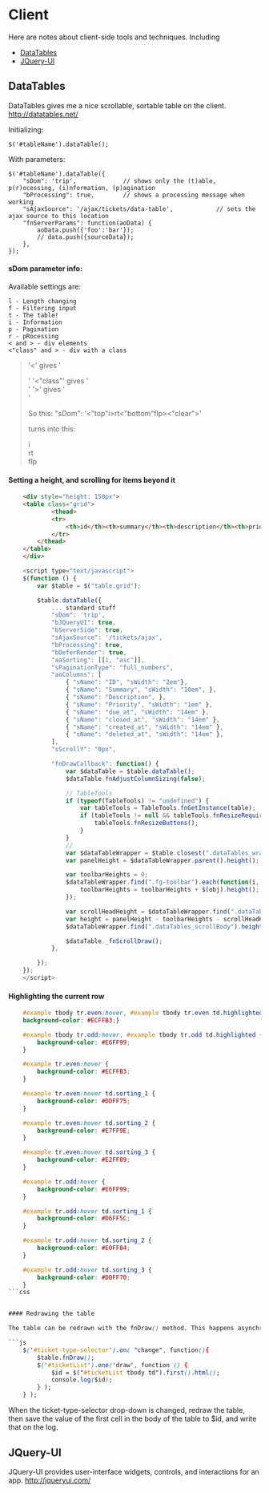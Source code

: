 Client
====================

Here are notes about client-side tools and techniques. Including

* [DataTables](#datatables)
* [JQuery-UI](#jquery-ui)


DataTables <a name="datatables">
--------------------------------------

DataTables gives me a nice scrollable, sortable table on the client.
http://datatables.net/


Initializing:

    $('#tableName').dataTable();

With parameters:

    $('#tableName').dataTable({        
        "sDom": 'trip',             // shows only the (t)able, p(r)ocessing, (i)nformation, (p)agination 
        "bProcessing": true,        // shows a processing message when working
        "sAjaxSource": '/ajax/tickets/data-table',            // sets the ajax source to this location
        "fnServerParams": function(aoData) {
            aoData.push({'foo':'bar'});
            // data.push({sourceData});
        },
    });

#### sDom parameter info:

Available settings are:

    l - Length changing
    f - Filtering input
    t - The table!
    i - Information
    p - Pagination
    r - pRocessing
    < and > - div elements
    <"class" and > - div with a class

> '<' gives '<div>'
> '<"class"' gives '<div class="class">'
> '>' gives '</div>'
>
> So this: "sDom": '<"top"i>rt<"bottom"flp><"clear">'
>
> turns into this:
>
>    <div class="top">
>        i
>    </div>
>    rt
>    <div class="bottom">
>        flp
>    </div>
>    <div class="clear"></div>


#### Setting a height, and scrolling for items beyond it

```html
    <div style="height: 150px">
    <table class="grid">
            <thead>
            <tr>
                <th>id</th><th>summary</th><th>description</th><th>priority</th><th>due</th><th>closed</th><th>created</th><th>updated</th>
            </tr>
        </thead>
    </table>
    </div>
```

```js
    <script type="text/javascript">
    $(function () {
        var $table = $("table.grid");

        $table.dataTable({
            ... standard stuff 
            "sDom": 'trip', 
            "bJQueryUI": true,
            "bServerSide": true,
            "sAjaxSource": '/tickets/ajax',
            "bProcessing": true,
            "bDeferRender": true,
            "aaSorting": [[1, "asc"]],
            "sPaginationType": "full_numbers",
            "aoColumns": [
                { "sName": "ID", "sWidth": "2em"},
                { "sName": "Summary", "sWidth": "10em", },
                { "sName": "Description", },
                { "sName": "Priority", "sWidth": "1em" },
                { "sName": "due_at", "sWidth": "14em" },
                { "sName": "closed_at", "sWidth": "14em" },
                { "sName": "created_at", "sWidth": "14em" },
                { "sName": "deleted_at", "sWidth": "14em" },
            ],
            "sScrollY": "0px",

            "fnDrawCallback": function() {
                var $dataTable = $table.dataTable();
                $dataTable.fnAdjustColumnSizing(false);

                // TableTools
                if (typeof(TableTools) != "undefined") {
                    var tableTools = TableTools.fnGetInstance(table);
                    if (tableTools != null && tableTools.fnResizeRequired()) {
                        tableTools.fnResizeButtons();
                    }
                }
                //
                var $dataTableWrapper = $table.closest(".dataTables_wrapper");
                var panelHeight = $dataTableWrapper.parent().height();

                var toolbarHeights = 0;
                $dataTableWrapper.find(".fg-toolbar").each(function(i, obj) {
                    toolbarHeights = toolbarHeights + $(obj).height();
                });

                var scrollHeadHeight = $dataTableWrapper.find(".dataTables_scrollHead").height();
                var height = panelHeight - toolbarHeights - scrollHeadHeight;
                $dataTableWrapper.find(".dataTables_scrollBody").height(height - 24);

                $dataTable._fnScrollDraw();
            },

        });
    });
    </script>
```


#### Highlighting the current row

```css
    #example tbody tr.even:hover, #example tbody tr.even td.highlighted {
    background-color: #ECFFB3;}

    #example tbody tr.odd:hover, #example tbody tr.odd td.highlighted {
        background-color: #E6FF99;
    }

    #example tr.even:hover {
        background-color: #ECFFB3;
    }

    #example tr.even:hover td.sorting_1 {
        background-color: #DDFF75;
    }

    #example tr.even:hover td.sorting_2 {
        background-color: #E7FF9E;
    }

    #example tr.even:hover td.sorting_3 {
        background-color: #E2FF89;
    }

    #example tr.odd:hover {
        background-color: #E6FF99;
    }

    #example tr.odd:hover td.sorting_1 {
        background-color: #D6FF5C;
    }

    #example tr.odd:hover td.sorting_2 {
        background-color: #E0FF84;
    }

    #example tr.odd:hover td.sorting_3 {
        background-color: #DBFF70;
    }
```css


#### Redrawing the table

The table can be redrawn with the fnDraw() method. This happens asynchronously. If you'd like to do something after the table load (eg, getting an id of the first record, etc.), you can use jQuery's 'one' function, like this:

```js
    $('#ticket-type-selector').on( "change", function(){
        $table.fnDraw();
        $('#ticketList').one('draw', function () {
            $id = $("#ticketList tbody td").first().html();
            console.log($id);
        } );
    } );
```

When the ticket-type-selector drop-down is changed, redraw the table, then save the value of the first cell in the body of the table to $id, and write that on the log.




JQuery-UI <a name="jquery-ui">
--------------------------------------

JQuery-UI provides user-interface widgets, controls, and interactions for an app. 
http://jqueryui.com/

